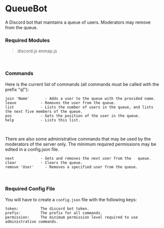
# QueueBot

A Discord bot that maintains a queue of users. Moderators may remove from the queue.

### Required Modules
> discord.js
> enmap.js

<br />

### Commands
Here is the current list of commands (all commands must be called with the prefix "q!"):
```
join 'Name' 	  - Adds a user to the queue with the provided name.
leave 			- Removes the user from the queue.
list			- Lists the number of users in the queue, and lists the next five members of the queue.
pos				- Gets the position of the user in the queue.
help			- Lists this list.
```

<br />

There are also some administrative commands that may be used by the moderators of the server only.
The minimum required permissions may be edited in a config.json file.
```
next			- Gets and removes the next user from the 	queue.
clear			- Clears the queue.
remove 'User' 	  - Removes a specified user from the queue.
```

<br />

### Required Config File
You will have to create a `config.json` file with the following keys:
```
token:			The discord bot token.
prefix:			The prefix for all commands.
permission:		The minimum permission level required to use administrative commands.
```
